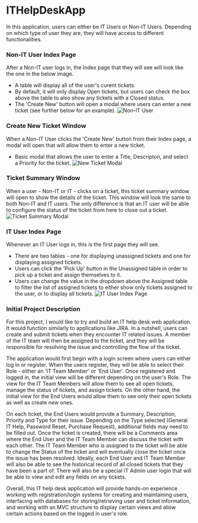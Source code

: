 # ITHelpDeskApp
In this application, users can either be IT Users or Non-IT Users. Depending on which type of user they are, they will have access to different functionalities.

### Non-IT User Index Page
After a Non-IT user logs in, the Index page that they will see will look like the one in the below image.
* A table will display all of the user's curent tickets.
* By default, it will only display Open tickets, but users can check the box above the table to also show any tickets with a Closed status.
* The 'Create New' button will open a modal where users can enter a new ticket (see further below for an example).
![Non-IT User](https://github.com/tommyv7806/ITHelpDeskApp/assets/67933601/60af3cd4-d20a-4e20-bf92-3e5b3e19ab37)

### Create New Ticket Window
When a Non-IT User clicks the 'Create New' button from their Index page, a modal will open that will allow them to enter a new ticket.
* Basic modal that allows the user to enter a Title, Descripton, and select a Priority for the ticket.
![New Ticket Modal](https://github.com/tommyv7806/ITHelpDeskApp/assets/67933601/53802134-0515-4259-bfa4-4872e011b482)

### Ticket Summary Window
When a user - Non-IT or IT - clicks on a ticket, this ticket summary window will open to show the details of the ticket. This window will look the same to both Non-IT and IT users. The only difference is that an IT user will be able to configure the status of the ticket from here to close out a ticket.
![Ticket Summary Modal](https://github.com/tommyv7806/ITHelpDeskApp/assets/67933601/6f8be9bf-9d5a-4f6d-bc44-403681d31aa6)

### IT User Index Page
Whenever an IT User logs in, this is the first page they will see. 
* There are two tables - one for displaying unassigned tickets and one for displaying assigned tickets.
* Users can click the 'Pick Up' button in the Unassigned table in order to pick up a ticket and assign themselves to it.
* Users can change the value in the dropdown above the Assigned table to filter the list of assigned tickets to either show only tickets assigned to the user, or to display all tickets.
![IT User Index Page](https://github.com/tommyv7806/ITHelpDeskApp/assets/67933601/4c2dd589-7ac9-411b-8e65-32e103d14ddb)

### Initial Project Description 
For this project, I would like to try and build an IT help desk web application. It would function similarly to applications like JIRA. In a nutshell, users can create and submit tickets when they encounter IT related issues. A member of the IT team will then be assigned to the ticket, and they will be responsible for resolving the issue and controlling the flow of the ticket. 

The application would first begin with a login screen where users can either log in or register. When the users register, they will be able to select their Role - either an 'IT Team Member' or 'End User'. Once registered and logged in, the initial view will be different depending on the user's Role. The view for the IT Team Members will allow them to see all open tickets, manage the status of tickets, and assign tickets. On the other hand, the initial view for the End Users would allow them to see only their open tickets as well as create new ones. 

On each ticket, the End Users would provide a Summary, Description, Priority and Type for their issue. Depending on the Type selected (General IT Help, Password Reset, Purchase Request), additional fields may need to be filled out. Once the ticket is created, there will be a Comments area where the End User and the IT Team Member can discuss the ticket with each other. The IT Team Member who is assigned to the ticket will be able to change the Status of the ticket and will eventually close the ticket once the issue has been resolved. Ideally, each End User and IT Team Member will also be able to see the historical record of all closed tickets that they have been a part of. There will also be a special IT Admin user login that will be able to view and edit any fields on any tickets.

Overall, this IT help desk application will provide hands-on experience working with registration/login systems for creating and maintaining users, interfacing with databases for storing/retrieving user and ticket information, and working with an MVC structure to display certain views and allow certain actions based on the logged in user's role.
